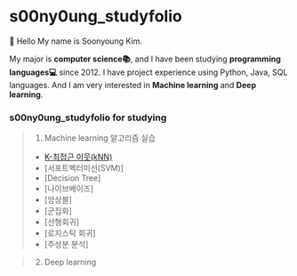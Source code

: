 # s00ny0ung_studyfolio
:wave: Hello My name is Soonyoung Kim.<br>

My major is **computer science📚**, and I have been studying **programming languages💻** since 2012.
I have project experience using Python, Java, SQL languages. 
And I am very interested in **Machine learning** and **Deep learning**.

### s00ny0ung_studyfolio for studying

> 1. Machine learning 알고리즘 실습
>  - [K-최접근 이웃(kNN)](4.2_knn_농구선수_포지션_예측_실습.html)
>  - [서포트벡터미선(SVM)]
>  - [Decision Tree]
>  - [나이브베이즈]
>  - [앙상블]
>  - [군집화]
>  - [선형회귀]
>  - [로지스틱 회귀]
>  - [주성분 분석]

> 2. Deep learning
